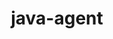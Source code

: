 ---
title: java-agent
registryType: instrumentation
tags:
  - opentracing
  
  - Java
  
repo: https://github.com/opentracing-contrib/java-agent
license: Apache License 2.0
description: Agent-based OpenTracing instrumentation in Java
authors: OpenTracing Contributors
otVersion: latest
---